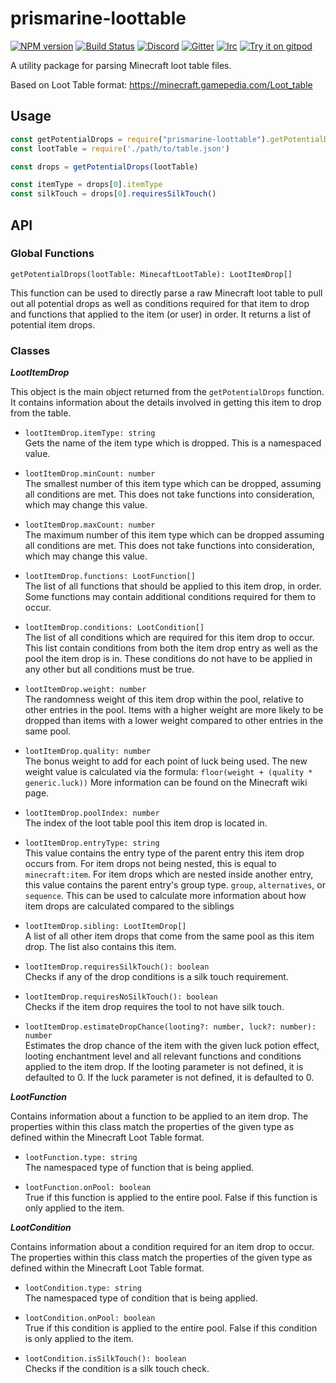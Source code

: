 # prismarine-loottable

[![NPM version](https://img.shields.io/npm/v/prismarine-loottable.svg)](http://npmjs.com/package/prismarine-loottable)
[![Build Status](https://github.com/PrismarineJS/prismarine-loottable/workflows/CI/badge.svg)](https://github.com/PrismarineJS/prismarine-loottable/actions?query=workflow%3A%22CI%22)
[![Discord](https://img.shields.io/badge/chat-on%20discord-brightgreen.svg)](https://discord.gg/GsEFRM8)
[![Gitter](https://img.shields.io/badge/chat-on%20gitter-brightgreen.svg)](https://gitter.im/PrismarineJS/general)
[![Irc](https://img.shields.io/badge/chat-on%20irc-brightgreen.svg)](https://irc.gitter.im/)
[![Try it on gitpod](https://img.shields.io/badge/try-on%20gitpod-brightgreen.svg)](https://gitpod.io/#https://github.com/PrismarineJS/prismarine-loottable)

A utility package for parsing Minecraft loot table files.

Based on Loot Table format: https://minecraft.gamepedia.com/Loot_table

## Usage

```js
const getPotentialDrops = require("prismarine-loottable").getPotentialDrops;
const lootTable = require('./path/to/table.json')

const drops = getPotentialDrops(lootTable)

const itemType = drops[0].itemType
const silkTouch = drops[0].requiresSilkTouch()
```

## API

### Global Functions

`getPotentialDrops(lootTable: MinecaftLootTable): LootItemDrop[]`

This function can be used to directly parse a raw Minecraft loot table to pull out all potential drops as well as conditions required for that item to drop and functions that applied to the item (or user) in order. It returns a list of potential item drops.

### Classes

_**LootItemDrop**_

This object is the main object returned from the `getPotentialDrops` function. It contains information about the details involved in getting this item to drop from the table.

* `lootItemDrop.itemType: string`
<br/> Gets the name of the item type which is dropped. This is a namespaced value.

* `lootItemDrop.minCount: number`
<br/> The smallest number of this item type which can be dropped, assuming all conditions are met. This does not take functions into consideration, which may change this value.

* `lootItemDrop.maxCount: number`
<br/> The maximum number of this item type which can be dropped assuming all conditions are met. This does not take functions into consideration, which may change this value.

* `lootItemDrop.functions: LootFunction[]`
<br/> The list of all functions that should be applied to this item drop, in order. Some functions may contain additional conditions required for them to occur.

* `lootItemDrop.conditions: LootCondition[]`
<br/> The list of all conditions which are required for this item drop to occur. This list contain conditions from both the item drop entry as well as the pool the item drop is in. These conditions do not have to be applied in any other but all conditions must be true.

* `lootItemDrop.weight: number`
<br/> The randomness weight of this item drop within the pool, relative to other entries in the pool. Items with a higher weight are more likely to be dropped than items with a lower weight compared to other entries in the same pool.

* `lootItemDrop.quality: number`
<br/> The bonus weight to add for each point of luck being used. The new weight value is calculated via the formula: `floor(weight + (quality * generic.luck))` More information can be found on the Minecraft wiki page.

* `lootItemDrop.poolIndex: number`
<br/> The index of the loot table pool this item drop is located in.

* `lootItemDrop.entryType: string`
<br/> This value contains the entry type of the parent entry this item drop occurs from. For item drops not being nested, this is equal to `minecraft:item`. For item drops which are nested inside another entry, this value contains the parent entry's group type. `group`, `alternatives`, or `sequence`. This can be used to calculate more information about how item drops are calculated compared to the siblings

* `lootItemDrop.sibling: LootItemDrop[]`
<br/> A list of all other item drops that come from the same pool as this item drop. The list also contains this item.

* `lootItemDrop.requiresSilkTouch(): boolean`
<br/> Checks if any of the drop conditions is a silk touch requirement.

* `lootItemDrop.requiresNoSilkTouch(): boolean`
<br/> Checks if the item drop requires the tool to not have silk touch.

* `lootItemDrop.estimateDropChance(looting?: number, luck?: number): number`
<br/> Estimates the drop chance of the item with the given luck potion effect, looting enchantment level and all relevant functions and conditions applied to the item drop. If the looting parameter is not defined, it is defaulted to 0. If the luck parameter is not defined, it is defaulted to 0.

_**LootFunction**_

Contains information about a function to be applied to an item drop. The properties within this class match the properties of the given type as defined within the Minecraft Loot Table format.

* `lootFunction.type: string`
<br/> The namespaced type of function that is being applied.

* `lootFunction.onPool: boolean`
<br/> True if this function is applied to the entire pool. False if this function is only applied to the item.

_**LootCondition**_

Contains information about a condition required for an item drop to occur. The properties within this class match the properties of the given type as defined within the Minecraft Loot Table format.

* `lootCondition.type: string`
<br/> The namespaced type of condition that is being applied.

* `lootCondition.onPool: boolean`
<br/> True if this condition is applied to the entire pool. False if this condition is only applied to the item.

* `lootCondition.isSilkTouch(): boolean`
<br/> Checks if the condition is a silk touch check.